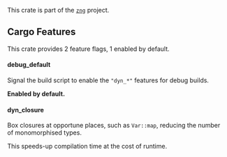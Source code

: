 <!--do doc --readme header-->
This crate is part of the [`zng`](https://github.com/zng-ui/zng?tab=readme-ov-file#crates) project.


<!--do doc --readme features-->
## Cargo Features


This crate provides 2 feature flags, 1 enabled by default.

#### debug_default
Signal the build script to enable the `"dyn_*"` features for debug builds.



 **Enabled by default.**

#### dyn_closure
Box closures at opportune places, such as `Var::map`, reducing the number of monomorphised types.

This speeds-up compilation time at the cost of runtime.


<!--do doc --readme #SECTION-END-->


